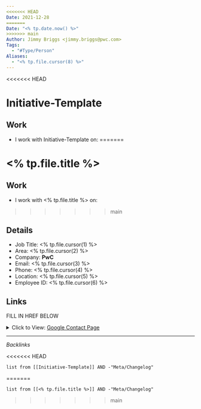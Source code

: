 ```yaml
---
<<<<<<< HEAD
Date: 2021-12-28
=======
Date: "<% tp.date.now() %>"
>>>>>>> main
Author: Jimmy Briggs <jimmy.briggs@pwc.com>
Tags:
  - "#Type/Person"
Aliases:
  - "<% tp.file.cursor(8) %>"
---
```


<<<<<<< HEAD
# Initiative-Template

## Work

- I work with Initiative-Template on:
=======
# \<% tp.file.title %>

## Work

* I work with \<% tp.file.title %> on:
>>>>>>> main

## Details

* Job Title: \<% tp.file.cursor(1) %>
* Area: \<% tp.file.cursor(2) %>
* Company: **PwC**
* Email: \<% tp.file.cursor(3) %>
* Phone: \<% tp.file.cursor(4) %>
* Location: \<% tp.file.cursor(5) %>
* Employee ID: \<% tp.file.cursor(6) %>

## Links

FILL IN HREF BELOW

<details>
    <summary>Click to View:
        <link>
        <a href="<% tp.file.cursor(7) %>">Google Contact Page</a>
    </summary>
    <p>
    <div style="display: block;
        position: relative; width: 100%; height: 0px; --aspect-ratio:9/16;
        padding-bottom: calc(var(--aspect-ratio) * 100%);"><iframe
            src="https://contacts.google.com/person/116122592750514227051" allow="fullscreen" style="position: absolute; top: 0px; left: 0px;
            height: 100%; width: 100%;"></iframe></div>
    </p>
</details>

---

*Backlinks*

<<<<<<< HEAD
```dataview
list from [[Initiative-Template]] AND -"Meta/Changelog"
```

=======
````dataview
list from [[<% tp.file.title %>]] AND -"Meta/Changelog"
````
>>>>>>> main
